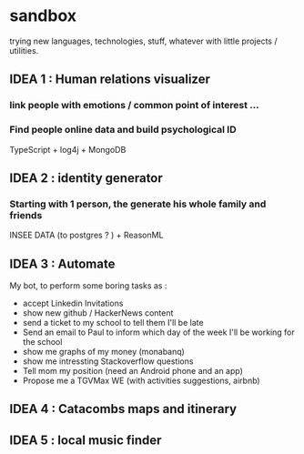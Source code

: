 # sandbox

trying new languages, technologies, stuff, whatever with little projects / utilities.

## IDEA 1 : Human relations visualizer

### link people with emotions / common point of interest ...

### Find people online data and build psychological ID

TypeScript + log4j + MongoDB

## IDEA 2 : identity generator

### Starting with 1 person, the generate his whole family and friends

INSEE DATA (to postgres ? ) + ReasonML


## IDEA 3 : Automate

My bot, to perform some boring tasks as :

- accept Linkedin Invitations
- show new github / HackerNews content
- send a ticket to my school to tell them I'll be late
- Send an email to Paul to inform which day of the week I'll be working for the school
- show me graphs of my money (monabanq)
- show me intressting Stackoverflow questions
- Tell mom my position (need an Android phone and an app)
- Propose me a TGVMax WE (with activities suggestions, airbnb)

## IDEA 4 : Catacombs maps and itinerary

## IDEA 5 : local music finder
